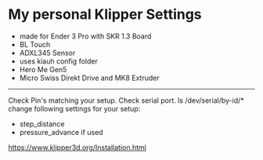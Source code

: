 # My personal Klipper Settings
- made for Ender 3 Pro with SKR 1.3 Board
- BL Touch
- ADXL345 Sensor
- uses kiauh config folder
- Hero Me Gen5
- Micro Swiss Direkt Drive and MK8 Extruder 

---

Check Pin's matching your setup.
Check serial port. ls /dev/serial/by-id/*
change following settings for your setup:
- step_distance
- pressure_advance if used


https://www.klipper3d.org/Installation.html
